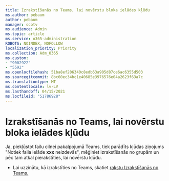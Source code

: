 ```yaml
---
title: Izrakstīšanās no Teams, lai novērstu bloka ielādes kļūdu
ms.author: pebaum
author: pebaum
manager: scotv
ms.audience: Admin
ms.topic: article
ms.service: o365-administration
ROBOTS: NOINDEX, NOFOLLOW
localization_priority: Priority
ms.collection: Adm_O365
ms.custom:
- "9002922"
- "5592"
ms.openlocfilehash: 51ba8ef206340c8edb63a905d87ce6ac6355d503
ms.sourcegitcommit: 8bc60ec34bc1e40685e3976576e04a2623f63a7c
ms.translationtype: MT
ms.contentlocale: lv-LV
ms.lasthandoff: 04/15/2021
ms.locfileid: "51786928"
---
```

# <a name="sign-out-of-teams-to-resolve-loading-chunk-error"></a>Izrakstīšanās no Teams, lai novērstu bloka ielādes kļūdu

Ja, piekļūstot failu cilnei pakalpojumā Teams, tiek parādīts kļūdas ziņojums "Notiek faila ielāde **xxx** neizdevās", mēģiniet izrakstīšanās no grupām un pēc tam atkal pierakstīties, lai novērstu kļūdu.

- Lai uzzinātu, kā izrakstīties no Teams, skatiet [rakstu Izrakstīšanās no Teams.](https://support.microsoft.com/en-ie/office/sign-out-of-teams-a6d76e69-e1dd-4bc4-8e5f-04ba48384487)
